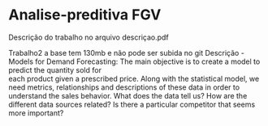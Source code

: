 # Analise-preditiva FGV

Descrição do trabalho no arquivo descriçao.pdf


Trabalho2 a base tem 130mb e não pode ser subida no git
Descrição  - Models	 for	Demand	 Forecasting:	The	main	 objective	is	 to	 create	a	model	to predict	 the	 quantity	 sold	 for	
each	product	given	a	prescribed	price.	Along	with	the	statistical	model,	we	need	metrics,	relationships	and	
descriptions	of	these	data	in	order	to	understand	the	sales	behavior.	What	does	the	data	tell	us?	How	are	
the	different	data	sources	related?	Is	there	a	particular	competitor	that	seems	more	important?	
